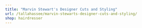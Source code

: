 ```yaml
---
title: "Marvin Stewart's Designer Cuts and Styling"
url: /tallahassee/marvin-stewarts-designer-cuts-and-styling/
shop: hairdresser
---
```

